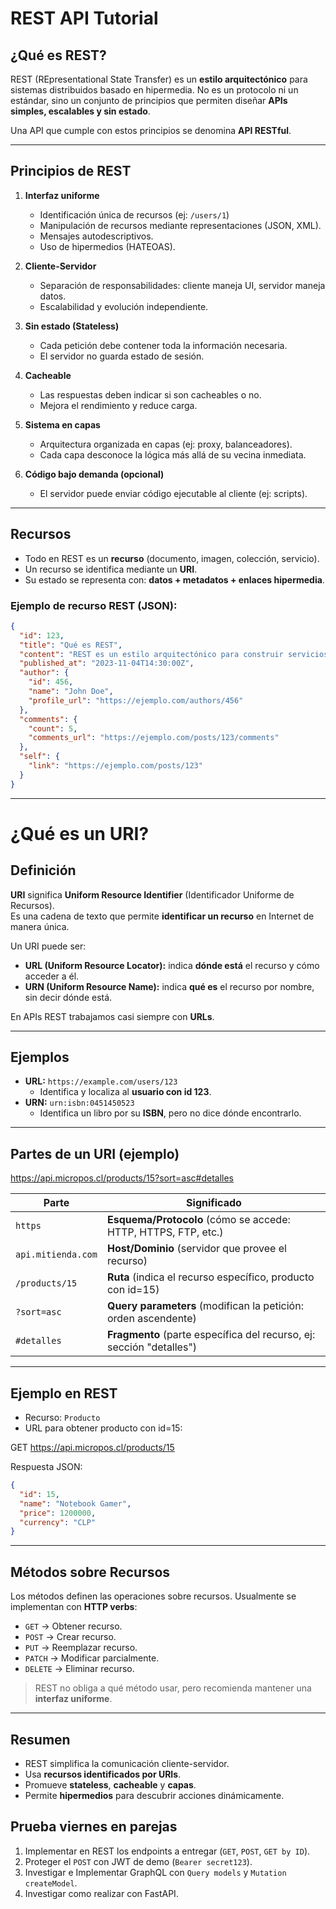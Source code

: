 # REST API Tutorial

## ¿Qué es REST?
REST (REpresentational State Transfer) es un **estilo arquitectónico** para sistemas distribuidos basado en hipermedia. No es un protocolo ni un estándar, sino un conjunto de principios que permiten diseñar **APIs simples, escalables y sin estado**.

Una API que cumple con estos principios se denomina **API RESTful**.

---

## Principios de REST
1. **Interfaz uniforme**  
   - Identificación única de recursos (ej: `/users/1`)  
   - Manipulación de recursos mediante representaciones (JSON, XML).  
   - Mensajes autodescriptivos.  
   - Uso de hipermedios (HATEOAS).

2. **Cliente-Servidor**  
   - Separación de responsabilidades: cliente maneja UI, servidor maneja datos.  
   - Escalabilidad y evolución independiente.

3. **Sin estado (Stateless)**  
   - Cada petición debe contener toda la información necesaria.  
   - El servidor no guarda estado de sesión.

4. **Cacheable**  
   - Las respuestas deben indicar si son cacheables o no.  
   - Mejora el rendimiento y reduce carga.

5. **Sistema en capas**  
   - Arquitectura organizada en capas (ej: proxy, balanceadores).  
   - Cada capa desconoce la lógica más allá de su vecina inmediata.

6. **Código bajo demanda (opcional)**  
   - El servidor puede enviar código ejecutable al cliente (ej: scripts).

---

## Recursos
- Todo en REST es un **recurso** (documento, imagen, colección, servicio).  
- Un recurso se identifica mediante un **URI**.  
- Su estado se representa con: **datos + metadatos + enlaces hipermedia**.

### Ejemplo de recurso REST (JSON):
```json
{
  "id": 123,
  "title": "Qué es REST",
  "content": "REST es un estilo arquitectónico para construir servicios web...",
  "published_at": "2023-11-04T14:30:00Z",
  "author": {
    "id": 456,
    "name": "John Doe",
    "profile_url": "https://ejemplo.com/authors/456"
  },
  "comments": {
    "count": 5,
    "comments_url": "https://ejemplo.com/posts/123/comments"
  },
  "self": {
    "link": "https://ejemplo.com/posts/123"
  }
}
```
---
# ¿Qué es un URI?

## Definición
**URI** significa **Uniform Resource Identifier** (Identificador Uniforme de Recursos).  
Es una cadena de texto que permite **identificar un recurso** en Internet de manera única.

Un URI puede ser:
- **URL (Uniform Resource Locator):** indica **dónde está** el recurso y cómo acceder a él.  
- **URN (Uniform Resource Name):** indica **qué es** el recurso por nombre, sin decir dónde está.  

En APIs REST trabajamos casi siempre con **URLs**.

---

## Ejemplos
- **URL:** `https://example.com/users/123`
  - Identifica y localiza al **usuario con id 123**.
- **URN:** `urn:isbn:0451450523`
  - Identifica un libro por su **ISBN**, pero no dice dónde encontrarlo.

---

## Partes de un URI (ejemplo)

https://api.micropos.cl/products/15?sort=asc#detalles


| Parte         | Significado |
|---------------|-------------|
| `https`       | **Esquema/Protocolo** (cómo se accede: HTTP, HTTPS, FTP, etc.) |
| `api.mitienda.com` | **Host/Dominio** (servidor que provee el recurso) |
| `/products/15` | **Ruta** (indica el recurso específico, producto con id=15) |
| `?sort=asc`   | **Query parameters** (modifican la petición: orden ascendente) |
| `#detalles`   | **Fragmento** (parte específica del recurso, ej: sección "detalles") |

---

## Ejemplo en REST
- Recurso: `Producto`
- URL para obtener producto con id=15:

GET https://api.micropos.cl/products/15

Respuesta JSON:
```json
{
  "id": 15,
  "name": "Notebook Gamer",
  "price": 1200000,
  "currency": "CLP"
}
```

---

## Métodos sobre Recursos
Los métodos definen las operaciones sobre recursos. Usualmente se implementan con **HTTP verbs**:

- `GET` → Obtener recurso.  
- `POST` → Crear recurso.  
- `PUT` → Reemplazar recurso.  
- `PATCH` → Modificar parcialmente.  
- `DELETE` → Eliminar recurso.  

> REST no obliga a qué método usar, pero recomienda mantener una **interfaz uniforme**.

---

## Resumen
- REST simplifica la comunicación cliente-servidor.  
- Usa **recursos identificados por URIs**.  
- Promueve **stateless**, **cacheable** y **capas**.  
- Permite **hipermedios** para descubrir acciones dinámicamente.  

## Prueba viernes en parejas
1. Implementar en REST los endpoints a entregar (`GET`, `POST`, `GET by ID`).
2. Proteger el `POST` con JWT de demo (`Bearer secret123`).
3. Investigar e Implementar GraphQL con `Query models` y `Mutation createModel`.
4. Investigar como realizar con FastAPI.